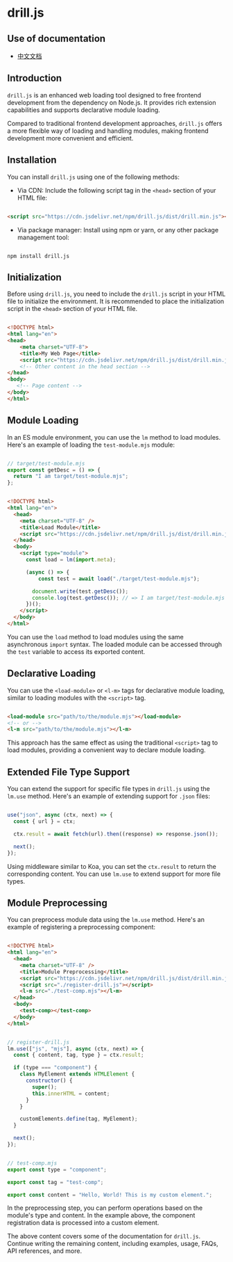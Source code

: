# drill.js

## Use of documentation

* [中文文档](./docs/cn/README.md)

## Introduction

`drill.js` is an enhanced web loading tool designed to free frontend development from the dependency on Node.js. It provides rich extension capabilities and supports declarative module loading.

Compared to traditional frontend development approaches, `drill.js` offers a more flexible way of loading and handling modules, making frontend development more convenient and efficient.
## Installation

You can install `drill.js` using one of the following methods: 
- Via CDN:
Include the following script tag in the `<head>` section of your HTML file:

```html

<script src="https://cdn.jsdelivr.net/npm/drill.js/dist/drill.min.js"></script>
```


- Via package manager:
Install using npm or yarn, or any other package management tool:

```shell

npm install drill.js
```


## Initialization

Before using `drill.js`, you need to include the `drill.js` script in your HTML file to initialize the environment. It is recommended to place the initialization script in the `<head>` section of your HTML file.

```html

<!DOCTYPE html>
<html lang="en">
<head>
    <meta charset="UTF-8">
    <title>My Web Page</title>
    <script src="https://cdn.jsdelivr.net/npm/drill.js/dist/drill.min.js"></script>
    <!-- Other content in the head section -->
</head>
<body>
   <!-- Page content -->
</body>
</html>
```


## Module Loading

In an ES module environment, you can use the `lm` method to load modules. Here's an example of loading the `test-module.mjs` module:

```javascript

// target/test-module.mjs
export const getDesc = () => {
  return "I am target/test-module.mjs";
};
```



```html

<!DOCTYPE html>
<html lang="en">
  <head>
    <meta charset="UTF-8" />
    <title>Load Module</title>
    <script src="https://cdn.jsdelivr.net/npm/drill.js/dist/drill.min.js"></script>
  </head>
  <body>
    <script type="module">
      const load = lm(import.meta);

      (async () => {
          const test = await load("./target/test-module.mjs");

        document.write(test.getDesc());
        console.log(test.getDesc()); // => I am target/test-module.mjs
      })();
    </script>
  </body>
</html>
```



You can use the `load` method to load modules using the same asynchronous `import` syntax. The loaded module can be accessed through the `test` variable to access its exported content.
## Declarative Loading

You can use the `<load-module>` or `<l-m>` tags for declarative module loading, similar to loading modules with the `<script>` tag.

```html

<load-module src="path/to/the/module.mjs"></load-module>
<!-- or -->
<l-m src="path/to/the/module.mjs"></l-m>
```



This approach has the same effect as using the traditional `<script>` tag to load modules, providing a convenient way to declare module loading.
## Extended File Type Support

You can extend the support for specific file types in `drill.js` using the `lm.use` method. Here's an example of extending support for `.json` files:

```javascript

use("json", async (ctx, next) => {
  const { url } = ctx;

  ctx.result = await fetch(url).then((response) => response.json());

  next();
});
```



Using middleware similar to Koa, you can set the `ctx.result` to return the corresponding content. You can use `lm.use` to extend support for more file types.
## Module Preprocessing

You can preprocess module data using the `lm.use` method. Here's an example of registering a preprocessing component:

```html

<!DOCTYPE html>
<html lang="en">
  <head>
    <meta charset="UTF-8" />
    <title>Module Preprocessing</title>
    <script src="https://cdn.jsdelivr.net/npm/drill.js/dist/drill.min.js"></script>
    <script src="./register-drill.js"></script>
    <l-m src="./test-comp.mjs"></l-m>
  </head>
  <body>
    <test-comp></test-comp>
  </body>
</html>
```



```javascript

// register-drill.js
lm.use(["js", "mjs"], async (ctx, next) => {
  const { content, tag, type } = ctx.result;

  if (type === "component") {
    class MyElement extends HTMLElement {
      constructor() {
        super();
        this.innerHTML = content;
      }
    }

    customElements.define(tag, MyElement);
  }

  next();
});
```



```javascript

// test-comp.mjs
export const type = "component";

export const tag = "test-comp";

export const content = "Hello, World! This is my custom element.";
```

In the preprocessing step, you can perform operations based on the module's type and content. In the example above, the component registration data is processed into a custom element.

The above content covers some of the documentation for `drill.js`. Continue writing the remaining content, including examples, usage, FAQs, API references, and more.
